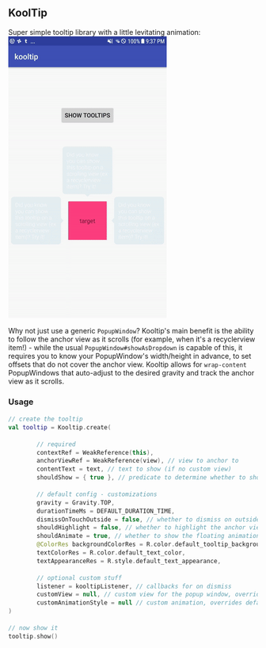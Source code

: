 KoolTip
--------

Super simple tooltip library with a little levitating animation:
![demo gif](screenshots/basic.gif "Demo")


Why not just use a generic `PopupWindow`? Kooltip's main benefit is the ability to follow the anchor view as it scrolls (for example, when 
it's a recyclerview item!) - while the usual `PopupWindow#showAsDropdown` is capable of this, it requires you to know your PopupWindow's 
width/height in advance, to set offsets that do not cover the anchor view. Kooltip allows for `wrap-content` PopupWindows that 
auto-adjust to the desired gravity and track the anchor view as it scrolls.
 
### Usage

```kotlin
// create the tooltip
val tooltip = Kooltip.create(

		// required
		contextRef = WeakReference(this),
		anchorViewRef = WeakReference(view), // view to anchor to
		contentText = text, // text to show (if no custom view)
		shouldShow = { true }, // predicate to determine whether to show
		
		// default config - customizations
		gravity = Gravity.TOP,
		durationTimeMs = DEFAULT_DURATION_TIME,
		dismissOnTouchOutside = false, // whether to dismiss on outside touch
		shouldHighlight = false, // whether to highlight the anchor view (TODO) 
		shouldAnimate = true, // whether to show the floating animation
		@ColorRes backgroundColorRes = R.color.default_tooltip_background,
		textColorRes = R.color.default_text_color,
		textAppearanceRes = R.style.default_text_appearance,
		
		// optional custom stuff
		listener = kooltipListener, // callbacks for on dismiss
		customView = null, // custom view for the popup window, overrides text view
		customAnimationStyle = null // custom animation, overrides default
)

// now show it
tooltip.show()
```